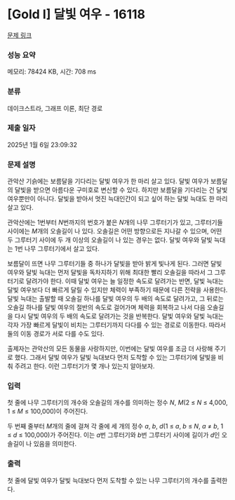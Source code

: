 # [Gold I] 달빛 여우 - 16118 

[문제 링크](https://www.acmicpc.net/problem/16118) 

### 성능 요약

메모리: 78424 KB, 시간: 708 ms

### 분류

데이크스트라, 그래프 이론, 최단 경로

### 제출 일자

2025년 1월 6일 23:09:32

### 문제 설명

<p>관악산 기슭에는 보름달을 기다리는 달빛 여우가 한 마리 살고 있다. 달빛 여우가 보름달의 달빛을 받으면 아름다운 구미호로 변신할 수 있다. 하지만 보름달을 기다리는 건 달빛 여우뿐만이 아니다. 달빛을 받아서 멋진 늑대인간이 되고 싶어 하는 달빛 늑대도 한 마리 살고 있다.</p>

<p>관악산에는 1번부터 <em>N</em>번까지의 번호가 붙은 <em>N</em>개의 나무 그루터기가 있고, 그루터기들 사이에는 <em>M</em>개의 오솔길이 나 있다. 오솔길은 어떤 방향으로든 지나갈 수 있으며, 어떤 두 그루터기 사이에 두 개 이상의 오솔길이 나 있는 경우는 없다. 달빛 여우와 달빛 늑대는 1번 나무 그루터기에서 살고 있다.</p>

<p>보름달이 뜨면 나무 그루터기들 중 하나가 달빛을 받아 밝게 빛나게 된다. 그러면 달빛 여우와 달빛 늑대는 먼저 달빛을 독차지하기 위해 최대한 빨리 오솔길을 따라서 그 그루터기로 달려가야 한다. 이때 달빛 여우는 늘 일정한 속도로 달려가는 반면, 달빛 늑대는 달빛 여우보다 더 빠르게 달릴 수 있지만 체력이 부족하기 때문에 다른 전략을 사용한다. 달빛 늑대는 출발할 때 오솔길 하나를 달빛 여우의 두 배의 속도로 달려가고, 그 뒤로는 오솔길 하나를 달빛 여우의 절반의 속도로 걸어가며 체력을 회복하고 나서 다음 오솔길을 다시 달빛 여우의 두 배의 속도로 달려가는 것을 반복한다. 달빛 여우와 달빛 늑대는 각자 가장 빠르게 달빛이 비치는 그루터기까지 다다를 수 있는 경로로 이동한다. 따라서 둘의 이동 경로가 서로 다를 수도 있다.</p>

<p>출제자는 관악산의 모든 동물을 사랑하지만, 이번에는 달빛 여우를 조금 더 사랑해 주기로 했다. 그래서 달빛 여우가 달빛 늑대보다 먼저 도착할 수 있는 그루터기에 달빛을 비춰 주려고 한다. 이런 그루터기가 몇 개나 있는지 알아보자.</p>

### 입력 

 <p>첫 줄에 나무 그루터기의 개수와 오솔길의 개수를 의미하는 정수 <em>N</em>, <em>M</em>(2 ≤ <em>N</em> ≤ 4,000, 1 ≤ <em>M</em> ≤ 100,000)이 주어진다.</p>

<p>두 번째 줄부터 <em>M</em>개의 줄에 걸쳐 각 줄에 세 개의 정수 <em>a</em>, <em>b</em>, <em>d</em>(1 ≤ <em>a</em>, <em>b</em> ≤ <em>N</em>, <em>a</em> ≠ <em>b</em>, 1 ≤ <em>d</em> ≤ 100,000)가 주어진다. 이는 <em>a</em>번 그루터기와 <em>b</em>번 그루터기 사이에 길이가 <em>d</em>인 오솔길이 나 있음을 의미한다.</p>

### 출력 

 <p>첫 줄에 달빛 여우가 달빛 늑대보다 먼저 도착할 수 있는 나무 그루터기의 개수를 출력한다.</p>

